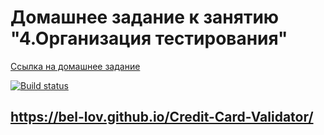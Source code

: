 # Домашнее задание к занятию "4.Организация тестирования"

[Ссылка на домашнее задание](https://github.com/netology-code/ahj-homeworks/tree/video/testing)

[![Build status](https://ci.appveyor.com/api/projects/status/g6bb55s7392bpre0?svg=true)](https://ci.appveyor.com/project/bel-lov/Credit-Card-Validator)


## https://bel-lov.github.io/Credit-Card-Validator/

#